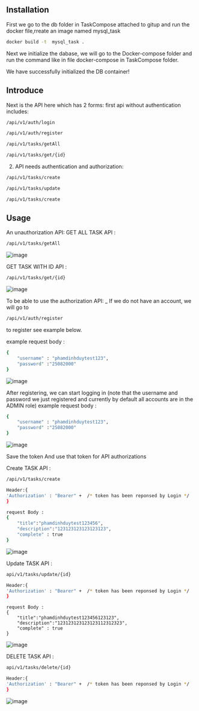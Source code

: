 ## Installation
First we go to the db folder in TaskCompose attached to gitup and run the docker file,rreate an image named mysql_task 
```bash
docker build -t  mysql_task .
```

Next we initialize the dabase, we will go to the Docker-compose folder and run the command like in file docker-compose in TaskCompose folder.

We have successfully initialized the DB container!
  
## Introduce

 Next is the API here which has 2 forms:
first api without authentication includes:

```bash
/api/v1/auth/login
```
```bash
/api/v1/auth/register
```
```bash
/api/v1/tasks/getAll
```
```bash
/api/v1/tasks/get/{id}
```

2. API needs authentication and authorization:
```bash
/api/v1/tasks/create
```
```bash
/api/v1/tasks/update
```
```bash
/api/v1/tasks/create
```

## Usage

An unauthorization API:
GET ALL TASK  API :
```bash
/api/v1/tasks/getAll
```
![image](https://github.com/PhamDinhDuy-2508/TaskAssignment/assets/69359047/ec059f1b-b3be-4768-a172-bc72879310da)

GET TASK WITH ID  API : 

```bash
/api/v1/tasks/get/{id}
```
![image](https://github.com/PhamDinhDuy-2508/TaskAssignment/assets/69359047/8fcb0fb7-67e9-45b5-9e09-1ba76f422108)


To be able to use the authorization API:
_ If we do not have an account, we will go to 
```bash
/api/v1/auth/register
```
to register see example below.

example request body :
```bash
{
    "username" : "phamdinhduytest123",
    "password" :"25082000"
}
```

![image](https://github.com/PhamDinhDuy-2508/TaskAssignment/assets/69359047/13af3b49-f173-4428-b038-1e10f4fb242a)

After registering, we can start logging in (note that the username and password we just registered and currently by default all accounts are in the ADMIN role)
example request body :
```bash
{
    "username" : "phamdinhduytest123",
    "password" :"25082000"
}
```
![image](https://github.com/PhamDinhDuy-2508/TaskAssignment/assets/69359047/0b593431-aa21-47df-9b91-d9ed5303e98c)

Save the token And use that token for API authorizations

Create TASK  API : 
```bash
/api/v1/tasks/create
```
```bash
Header:{
'Authorization' : "Bearer" +  /* token has been reponsed by Login */
}
```
```bash
request Body :
{
    "title":"phamdinhduytest123456",
    "description":"123123123123123123",
    "complete" : true
}
```

![image](https://github.com/PhamDinhDuy-2508/TaskAssignment/assets/69359047/788f9864-db9a-46b0-97c3-3c9428b96d84)

Update TASK  API : 
```bash
api/v1/tasks/update/{id}
```
```bash
Header:{
'Authorization' : "Bearer" +  /* token has been reponsed by Login */
}
```
```
request Body :
{
    "title":"phamdinhduytest123456123123",
    "description":"123123123123123112312323",
    "complete" : true
}
```

![image](https://github.com/PhamDinhDuy-2508/TaskAssignment/assets/69359047/19976095-f0ed-4755-bb58-ea58bce34980)

DELETE TASK  API : 
```bash
api/v1/tasks/delete/{id}
```
```bash
Header:{
'Authorization' : "Bearer" +  /* token has been reponsed by Login */
}
```

![image](https://github.com/PhamDinhDuy-2508/TaskAssignment/assets/69359047/fbc39f8d-e00f-4ef1-9544-54bb58332b0b)
    

